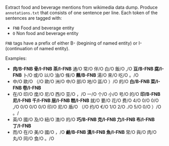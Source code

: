 Extract food and beverage mentions from wikimedia data dump.
Produce `annotations.txt` that consists of one sentence per line.
Each token of the sentences are tagged with:
- `FNB` Food and beverage entity
- `O` Non food and beverage entity

`FNB` tags have a prefix of either B- (begining of named entity) or I- (continuation of named entity).

Examples:

- **肉/B-FNB 骨/I-FNB 茶/I-FNB** 通/O 常/O 伴/O 白/O 飯/O ,/O **豆/B-FNB 腐/I-FNB** 卜/O 或/O 以/O 油/O 條/O **蘸/B-FNB** 湯/O 來/O 吃/O 。/O
- 中/O 歐/O （/O 歐/O 洲/O 中/O 部/O 地/O 區/O ）/O 的/O **白/B-FNB 菜/I-FNB 卷/I-FNB**
- 在/O 印/O 度/O 尼/O 西/O 亚/O ，/O 一/O 个/O 小/O 号/O 的/O **印/B-FNB 尼/I-FNB 千/I-FNB 层/I-FNB 糕/I-FNB** 就/O 要/O 花/O 费/O 4/O 0/O 0/O ,/O 0/O 0/O 0/O 印/O 尼/O 盾/O （/O 约/O €/O 1/O 2/O ./O 5/O 0/O ）/O 。/
- 英/O 國/O 及/O 紐/O 澳/O 的/O **巧/B-FNB 克/I-FNB 力/I-FNB 布/I-FNB 丁/I-FNB**
- 而/O 在/O 美/O 國/O ，/O **鹼/B-FNB 漬/I-FNB 魚/I-FNB** 常/O 與/O 肉/O 丸/O 同/O 食/O 。/O